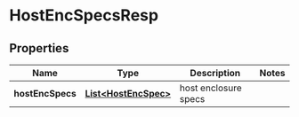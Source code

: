 # HostEncSpecsResp

## Properties
Name | Type | Description | Notes
------------ | ------------- | ------------- | -------------
**hostEncSpecs** | [**List&lt;HostEncSpec&gt;**](HostEncSpec.md) | host enclosure specs | 
